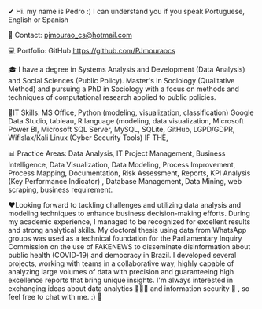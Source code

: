 ✔ Hi. my name is Pedro :)
I can understand you if you speak Portuguese, English or Spanish

📩 Contact: pjmourao_cs@hotmail.com

💻 Portfolio: GitHub https://github.com/PJmouraocs

🎓 I have a degree in Systems Analysis and Development (Data Analysis) and Social Sciences (Public Policy). Master's in Sociology (Qualitative Method) and pursuing a PhD in Sociology with a focus on methods and techniques of computational research applied to public policies.

📶IT Skills:
MS Office,
Python (modeling, visualization, classification)
Google Data Studio,
tableau,
R language (modeling, data visualization,
Microsoft Power BI,
Microsoft SQL Server,
MySQL, SQLite,
GitHub,
LGPD/GDPR,
Wifislax/Kali Linux (Cyber ​​Security Tools)
IF THE,

📊 Practice Areas: Data Analysis, IT Project Management, Business Intelligence, Data Visualization, Data Modeling, Process Improvement, Process Mapping, Documentation, Risk Assessment, Reports, KPI Analysis (Key Performance Indicator) , Database Management, Data Mining, web scraping, business requirement.



❤️Looking forward to tackling challenges and utilizing data analysis and modeling techniques to enhance business decision-making efforts. During my academic experience, I managed to be recognized for excellent results and strong analytical skills. My doctoral thesis using data from WhatsApp groups was used as a technical foundation for the Parliamentary Inquiry Commission on the use of FAKENEWS to disseminate disinformation about public health (COVID-19) and democracy in Brazil. I developed several projects, working with teams in a collaborative way, highly capable of analyzing large volumes of data with precision and guaranteeing high excellence reports that bring unique insights. I'm always interested in exchanging ideas about data analytics 🎲🎲🎲 and information security 🔐 , so feel free to chat with me. :) 🤝

<!---
PJmouraocs/PJmouraocs is a ✨ special ✨ repository because its `README.md` (this file) appears on your GitHub profile.
You can click the Preview link to take a look at your changes.
--->
